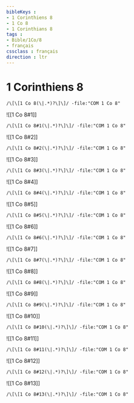 ```yaml
---
bibleKeys : 
- 1 Corinthiens 8
- 1 Co 8
- 1 Corinthians 8
tags : 
- Bible/1Co/8
- français
cssclass : français
direction : ltr
---
```


# 1 Corinthiens 8

```query
/\[\[1 Co 8(\|.*)?\]\]/ -file:"COM 1 Co 8"
```



![[1 Co 8#1]]

```query
/\[\[1 Co 8#1(\|.*)?\]\]/ -file:"COM 1 Co 8"
```

![[1 Co 8#2]]

```query
/\[\[1 Co 8#2(\|.*)?\]\]/ -file:"COM 1 Co 8"
```

![[1 Co 8#3]]

```query
/\[\[1 Co 8#3(\|.*)?\]\]/ -file:"COM 1 Co 8"
```

![[1 Co 8#4]]

```query
/\[\[1 Co 8#4(\|.*)?\]\]/ -file:"COM 1 Co 8"
```

![[1 Co 8#5]]

```query
/\[\[1 Co 8#5(\|.*)?\]\]/ -file:"COM 1 Co 8"
```

![[1 Co 8#6]]

```query
/\[\[1 Co 8#6(\|.*)?\]\]/ -file:"COM 1 Co 8"
```

![[1 Co 8#7]]

```query
/\[\[1 Co 8#7(\|.*)?\]\]/ -file:"COM 1 Co 8"
```

![[1 Co 8#8]]

```query
/\[\[1 Co 8#8(\|.*)?\]\]/ -file:"COM 1 Co 8"
```

![[1 Co 8#9]]

```query
/\[\[1 Co 8#9(\|.*)?\]\]/ -file:"COM 1 Co 8"
```

![[1 Co 8#10]]

```query
/\[\[1 Co 8#10(\|.*)?\]\]/ -file:"COM 1 Co 8"
```

![[1 Co 8#11]]

```query
/\[\[1 Co 8#11(\|.*)?\]\]/ -file:"COM 1 Co 8"
```

![[1 Co 8#12]]

```query
/\[\[1 Co 8#12(\|.*)?\]\]/ -file:"COM 1 Co 8"
```

![[1 Co 8#13]]

```query
/\[\[1 Co 8#13(\|.*)?\]\]/ -file:"COM 1 Co 8"
```

